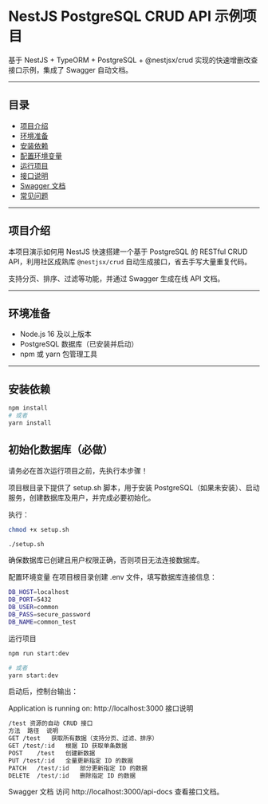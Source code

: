 # NestJS PostgreSQL CRUD API 示例项目

基于 NestJS + TypeORM + PostgreSQL + @nestjsx/crud 实现的快速增删改查接口示例，集成了 Swagger 自动文档。

---

## 目录

- [项目介绍](#项目介绍)
- [环境准备](#环境准备)
- [安装依赖](#安装依赖)
- [配置环境变量](#配置环境变量)
- [运行项目](#运行项目)
- [接口说明](#接口说明)
- [Swagger 文档](#swagger-文档)
- [常见问题](#常见问题)

---

## 项目介绍

本项目演示如何用 NestJS 快速搭建一个基于 PostgreSQL 的 RESTful CRUD API，利用社区成熟库 `@nestjsx/crud` 自动生成接口，省去手写大量重复代码。

支持分页、排序、过滤等功能，并通过 Swagger 生成在线 API 文档。

---

## 环境准备

- Node.js 16 及以上版本
- PostgreSQL 数据库（已安装并启动）
- npm 或 yarn 包管理工具

---

## 安装依赖

```bash
npm install
# 或者
yarn install
```


## 初始化数据库（必做）
请务必在首次运行项目之前，先执行本步骤！

项目根目录下提供了 setup.sh 脚本，用于安装 PostgreSQL（如果未安装）、启动服务，创建数据库及用户，并完成必要初始化。

执行：

```bash
chmod +x setup.sh

./setup.sh
```
确保数据库已创建且用户权限正确，否则项目无法连接数据库。

配置环境变量
在项目根目录创建 .env 文件，填写数据库连接信息：

```bash
DB_HOST=localhost
DB_PORT=5432
DB_USER=common
DB_PASS=secure_password
DB_NAME=common_test
```
运行项目

```bash
npm run start:dev

# 或者
yarn start:dev

```
启动后，控制台输出：


Application is running on: http://localhost:3000
接口说明
```bash
/test 资源的自动 CRUD 接口
方法	路径	说明
GET	/test	获取所有数据（支持分页、过滤、排序）
GET	/test/:id	根据 ID 获取单条数据
POST	/test	创建新数据
PUT	/test/:id	全量更新指定 ID 的数据
PATCH	/test/:id	部分更新指定 ID 的数据
DELETE	/test/:id	删除指定 ID 的数据
```

Swagger 文档
访问 http://localhost:3000/api-docs 查看接口文档。


